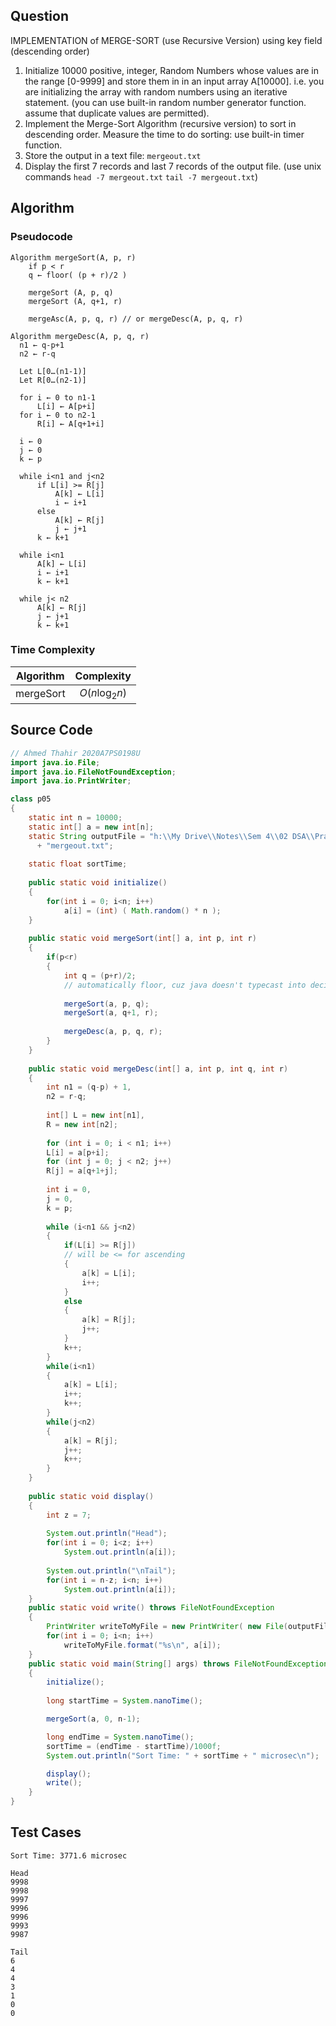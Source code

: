 ## Question

IMPLEMENTATION of MERGE-SORT (use Recursive Version) using key field
(descending order)

1. Initialize 10000 positive, integer, Random Numbers whose values are in the range [0-9999] and store them in in an input array A[10000]. i.e. you are initializing the array with random numbers using an iterative statement. (you can use built-in random number generator function. assume that duplicate values are permitted).
2. Implement the Merge-Sort Algorithm (recursive version) to sort in descending order. Measure the time to do sorting: use built-in timer function.
3. Store the output in a text file: `mergeout.txt`
4. Display the first 7 records and last 7 records of the output file. (use unix commands `head -7 mergeout.txt` `tail -7 mergeout.txt`)

## Algorithm

### Pseudocode

```pseudocode
Algorithm mergeSort(A, p, r)
	if p < r
    q ← floor( (p + r)/2 )
    
    mergeSort (A, p, q)
    mergeSort (A, q+1, r)
    
    mergeAsc(A, p, q, r) // or mergeDesc(A, p, q, r)
    
Algorithm mergeDesc(A, p, q, r)
  n1 ← q-p+1
  n2 ← r-q

  Let L[0…(n1-1)]
  Let R[0…(n2-1)]

  for i ← 0 to n1-1
	  L[i] ← A[p+i]
  for i ← 0 to n2-1
	  R[i] ← A[q+1+i]

  i ← 0
  j ← 0
  k ← p

  while i<n1 and j<n2
	  if L[i] >= R[j]
		  A[k] ← L[i]
		  i ← i+1
	  else
		  A[k] ← R[j]
		  j ← j+1
	  k ← k+1

  while i<n1
	  A[k] ← L[i]
	  i ← i+1
	  k ← k+1

  while j< n2
	  A[k] ← R[j]
	  j ← j+1
	  k ← k+1
```

### Time Complexity

| Algorithm |   Complexity    |
| :-------: | :-------------: |
| mergeSort | $O(n \log_2 n)$ |

## Source Code

```java
// Ahmed Thahir 2020A7PS0198U
import java.io.File;
import java.io.FileNotFoundException;
import java.io.PrintWriter;

class p05
{
	static int n = 10000;
	static int[] a = new int[n];
	static String outputFile = "h:\\My Drive\\Notes\\Sem 4\\02 DSA\\Practicals\\"
      + "mergeout.txt";
	
	static float sortTime;
	
	public static void initialize()
	{
		for(int i = 0; i<n; i++)
			a[i] = (int) ( Math.random() * n );
	}
	
	public static void mergeSort(int[] a, int p, int r)
	{
		if(p<r)
		{
			int q = (p+r)/2;
			// automatically floor, cuz java doesn't typecast into decimal
			
			mergeSort(a, p, q);
			mergeSort(a, q+1, r);
			
			mergeDesc(a, p, q, r);
		}
	}
	
	public static void mergeDesc(int[] a, int p, int q, int r)
	{
		int n1 = (q-p) + 1,
		n2 = r-q;
		
		int[] L = new int[n1],
		R = new int[n2];
		
		for (int i = 0; i < n1; i++)
		L[i] = a[p+i];
		for (int j = 0; j < n2; j++)
		R[j] = a[q+1+j];
		
		int i = 0,
		j = 0,
		k = p;
		
		while (i<n1 && j<n2)
		{
			if(L[i] >= R[j])
			// will be <= for ascending
			{
				a[k] = L[i];
				i++;
			}
			else
			{
				a[k] = R[j];
				j++;
			}
			k++;
		}
		while(i<n1)
		{
			a[k] = L[i];
			i++;
			k++;
		}
		while(j<n2)
		{
			a[k] = R[j];
			j++;
			k++;
		}
	}
	
	public static void display()
	{
		int z = 7;
		
		System.out.println("Head");
		for(int i = 0; i<z; i++)
			System.out.println(a[i]);
		
		System.out.println("\nTail");
		for(int i = n-z; i<n; i++)
			System.out.println(a[i]);
	}
	public static void write() throws FileNotFoundException
	{
		PrintWriter writeToMyFile = new PrintWriter( new File(outputFile) );
		for(int i = 0; i<n; i++)
			writeToMyFile.format("%s\n", a[i]);
	}
	public static void main(String[] args) throws FileNotFoundException
	{		
		initialize();
		
		long startTime = System.nanoTime();

		mergeSort(a, 0, n-1);

		long endTime = System.nanoTime();
		sortTime = (endTime - startTime)/1000f;
		System.out.println("Sort Time: " + sortTime + " microsec\n");

		display();
		write();
	}
}
```

## Test Cases

```
Sort Time: 3771.6 microsec

Head
9998
9998
9997
9996
9996
9993
9987

Tail
6
4
4
3
1
0
0
```